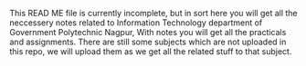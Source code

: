 This READ ME file is currently incomplete, but in sort here you will get all the neccessery notes related to Information Technology department of Government Polytechnic Nagpur, With notes you will get all the practicals and assignments. 
There are still some subjects which are not uploaded in this repo, we will upload them as we get all the related stuff to that subject.
